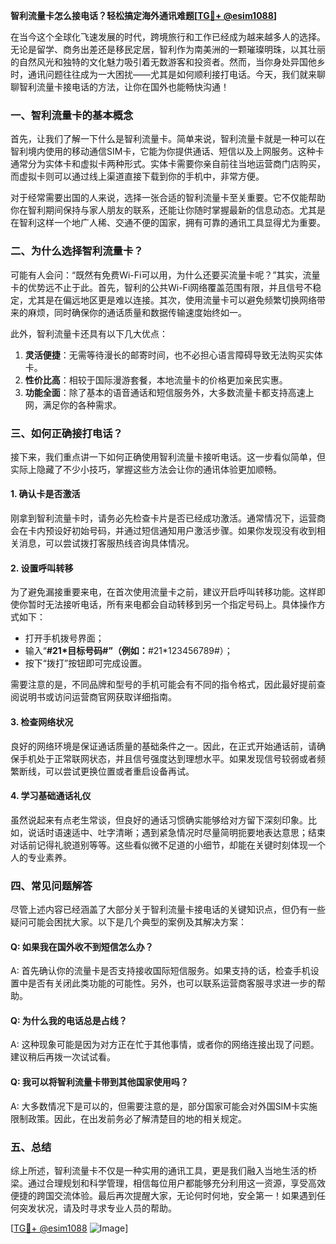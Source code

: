 **智利流量卡怎么接电话？轻松搞定海外通讯难题[[TG💪+ @esim1088](https://t.me/s/esim1088)]**

在当今这个全球化飞速发展的时代，跨境旅行和工作已经成为越来越多人的选择。无论是留学、商务出差还是移民定居，智利作为南美洲的一颗璀璨明珠，以其壮丽的自然风光和独特的文化魅力吸引着无数游客和投资者。然而，当你身处异国他乡时，通讯问题往往成为一大困扰——尤其是如何顺利接打电话。今天，我们就来聊聊智利流量卡接电话的方法，让你在国外也能畅快沟通！

### 一、智利流量卡的基本概念

首先，让我们了解一下什么是智利流量卡。简单来说，智利流量卡就是一种可以在智利境内使用的移动通信SIM卡，它能为你提供通话、短信以及上网服务。这种卡通常分为实体卡和虚拟卡两种形式。实体卡需要你亲自前往当地运营商门店购买，而虚拟卡则可以通过线上渠道直接下载到你的手机中，非常方便。

对于经常需要出国的人来说，选择一张合适的智利流量卡至关重要。它不仅能帮助你在智利期间保持与家人朋友的联系，还能让你随时掌握最新的信息动态。尤其是在智利这样一个地广人稀、交通不便的国家，拥有可靠的通讯工具显得尤为重要。

### 二、为什么选择智利流量卡？

可能有人会问：“既然有免费Wi-Fi可以用，为什么还要买流量卡呢？”其实，流量卡的优势远不止于此。首先，智利的公共Wi-Fi网络覆盖范围有限，并且信号不稳定，尤其是在偏远地区更是难以连接。其次，使用流量卡可以避免频繁切换网络带来的麻烦，同时确保你的通话质量和数据传输速度始终如一。

此外，智利流量卡还具有以下几大优点：

1. **灵活便捷**：无需等待漫长的邮寄时间，也不必担心语言障碍导致无法购买实体卡。
2. **性价比高**：相较于国际漫游套餐，本地流量卡的价格更加亲民实惠。
3. **功能全面**：除了基本的语音通话和短信服务外，大多数流量卡都支持高速上网，满足你的各种需求。

### 三、如何正确接打电话？

接下来，我们重点讲一下如何正确使用智利流量卡接听电话。这一步看似简单，但实际上隐藏了不少小技巧，掌握这些方法会让你的通讯体验更加顺畅。

#### 1. 确认卡是否激活

刚拿到智利流量卡时，请务必先检查卡片是否已经成功激活。通常情况下，运营商会在卡内预设好初始号码，并通过短信通知用户激活步骤。如果你发现没有收到相关消息，可以尝试拨打客服热线咨询具体情况。

#### 2. 设置呼叫转移

为了避免漏接重要来电，在首次使用流量卡之前，建议开启呼叫转移功能。这样即使你暂时无法接听电话，所有来电都会自动转移到另一个指定号码上。具体操作方式如下：

- 打开手机拨号界面；
- 输入“**#21*目标号码#”（例如：**#21*123456789#）；
- 按下“拨打”按钮即可完成设置。

需要注意的是，不同品牌和型号的手机可能会有不同的指令格式，因此最好提前查阅说明书或访问运营商官网获取详细指南。

#### 3. 检查网络状况

良好的网络环境是保证通话质量的基础条件之一。因此，在正式开始通话前，请确保手机处于正常联网状态，并且信号强度达到理想水平。如果发现信号较弱或者频繁断线，可以尝试更换位置或者重启设备再试。

#### 4. 学习基础通话礼仪

虽然说起来有点老生常谈，但良好的通话习惯确实能够给对方留下深刻印象。比如，说话时语速适中、吐字清晰；遇到紧急情况时尽量简明扼要地表达意思；结束对话前记得礼貌道别等等。这些看似微不足道的小细节，却能在关键时刻体现一个人的专业素养。

### 四、常见问题解答

尽管上述内容已经涵盖了大部分关于智利流量卡接电话的关键知识点，但仍有一些疑问可能会困扰大家。以下是几个典型的案例及其解决方案：

#### Q: 如果我在国外收不到短信怎么办？
A: 首先确认你的流量卡是否支持接收国际短信服务。如果支持的话，检查手机设置中是否有关闭此类功能的可能性。另外，也可以联系运营商客服寻求进一步的帮助。

#### Q: 为什么我的电话总是占线？
A: 这种现象可能是因为对方正在忙于其他事情，或者你的网络连接出现了问题。建议稍后再拨一次试试看。

#### Q: 我可以将智利流量卡带到其他国家使用吗？
A: 大多数情况下是可以的，但需要注意的是，部分国家可能会对外国SIM卡实施限制政策。因此，在出发前务必了解清楚目的地的相关规定。

### 五、总结

综上所述，智利流量卡不仅是一种实用的通讯工具，更是我们融入当地生活的桥梁。通过合理规划和科学管理，相信每位用户都能够充分利用这一资源，享受高效便捷的跨国交流体验。最后再次提醒大家，无论何时何地，安全第一！如果遇到任何突发状况，请及时寻求专业人员的帮助。

[[TG💪+ @esim1088](https://t.me/s/esim1088) ![Image](https://i.postimg.cc/4NQfJmqS/Snipaste-2025-05-13-00-14-12.png)]
